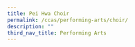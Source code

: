 ```yaml
---
title: Pei Hwa Choir
permalink: /ccas/performing-arts/choir/
description: ""
third_nav_title: Performing Arts
---
```

